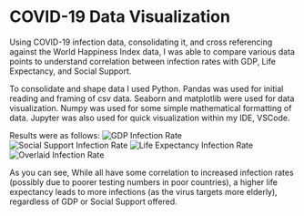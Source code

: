 # COVID-19 Data Visualization

Using COVID-19 infection data, consolidating it, and cross referencing against the World Happiness Index data, I was able to compare various data points to understand correlation between infection rates with GDP, Life Expectancy, and Social Support.

To consolidate and shape data I used Python.
Pandas was used for initial reading and framing of csv data.
Seaborn and matplotlib were used for data visualization.
Numpy was used for some simple mathematical formatting of data.
Jupyter was also used for quick visualization within my IDE, VSCode.

Results were as follows:
![GDP Infection Rate]('GDPvInfectionRate.png')
![Social Support Infection Rate]('SocialSupportvInfectionRate.png')
![Life Expectancy Infection Rate]('LifeExpvInfectionRate.png')
![Overlaid Infection Rate]('ComparativeInfectionRate.png.png')


As you can see, While all have some correlation to increased infection rates (possibly due to poorer testing numbers in poor countries), a higher life expectancy leads to more infections (as the virus targets more elderly), regardless of GDP or Social Support offered.

